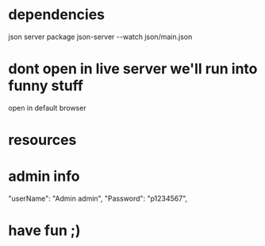 # dependencies

json server package
json-server --watch json/main.json

# dont open in live server we'll run into funny stuff

open in default browser

# resources

<script>
const MOVIEAPIURL =
"https://api.themoviedb.org/3/discover/movie?sort_by=popularity.desc&api_key=04c35731a5ee918f014970082a0088b1&page=1";
const MOVIEIMGPATH = "https://image.tmdb.org/t/p/w1280";

photos:  "https://jsonplaceholder.typicode.com/photos"

albums: json/main.json

 let we have = {
30 photos can be changed up to 5000
12 albums
movies :
total_pages: 500
total_results: 10000
used :40
}
</script>

# admin info

"userName": "Admin admin",
"Password": "p1234567",

# have fun ;)
